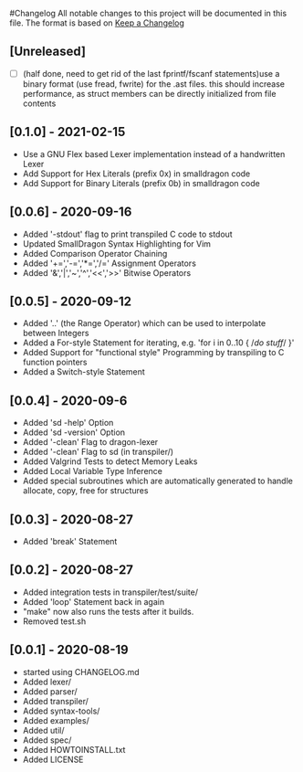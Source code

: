 #Changelog
All notable changes to this project will be documented in this file.
The format is based on [Keep a Changelog](https://keepachangelog.com/en/1.0.0/)

## [Unreleased]
- [ ] (half done, need to get rid of the last fprintf/fscanf statements)use a binary format (use fread, fwrite) for the .ast files.
  this should increase performance, as struct members can be directly
  initialized from file contents

## [0.1.0] - 2021-02-15
- Use a GNU Flex based Lexer implementation instead of a handwritten Lexer
- Add Support for Hex Literals    (prefix 0x) in smalldragon code
- Add Support for Binary Literals (prefix 0b) in smalldragon code

## [0.0.6] - 2020-09-16
- Added '-stdout' flag to print transpiled C code to stdout
- Updated SmallDragon Syntax Highlighting for Vim 
- Added Comparison Operator Chaining
- Added '+=','-=','\*=','/=' Assignment Operators
- Added '&','|','~','^','<<','>>' Bitwise Operators 

## [0.0.5] - 2020-09-12
- Added '..' (the Range Operator) which can be used to interpolate between Integers
- Added a For-style Statement for iterating, e.g. 'for i in 0..10 { /*do stuff*/ }'
- Added Support for "functional style" Programming by transpiling to C function pointers 
- Added a Switch-style Statement

## [0.0.4] - 2020-09-6
- Added 'sd -help' Option
- Added 'sd -version' Option
- Added '-clean' Flag to dragon-lexer
- Added '-clean' Flag to sd (in transpiler/)
- Added Valgrind Tests to detect Memory Leaks
- Added Local Variable Type Inference
- Added special subroutines which are automatically generated
  to handle allocate, copy, free for structures

## [0.0.3] - 2020-08-27
- Added 'break' Statement

## [0.0.2] - 2020-08-27
- Added integration tests in transpiler/test/suite/
- Added 'loop' Statement back in again
- "make" now also runs the tests after it builds.
- Removed test.sh

## [0.0.1] - 2020-08-19
- started using CHANGELOG.md
- Added lexer/ 
- Added parser/ 
- Added transpiler/
- Added syntax-tools/ 
- Added examples/
- Added util/ 
- Added spec/
- Added HOWTOINSTALL.txt
- Added LICENSE
